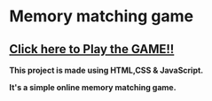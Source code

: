 # Memory matching game

## <b> [Click here to Play the GAME!!]()


This project is made using HTML,CSS &amp; JavaScript.

It's a simple online memory matching game.

